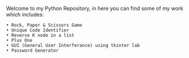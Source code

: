 Welcome to my Python Repository, in here you can find some of my work which includes:

	• Rock, Paper & Scissors Game
	• Unique Code Identifier
	• Reverse K node in a list
	• Plus One
	• GUI (General User Interferance) using tkinter lab
	• Password Generator
	

